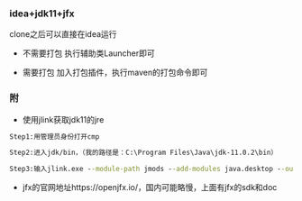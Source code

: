### idea+jdk11+jfx
clone之后可以直接在idea运行
- 不需要打包
执行辅助类Launcher即可

- 需要打包
加入打包插件，执行maven的打包命令即可

### 附
- 使用jlink获取jdk11的jre
```cmd
Step1:用管理员身份打开cmp 

Step2:进入jdk/bin，（我的路径是：C:\Program Files\Java\jdk-11.0.2\bin）

Step3:输入jlink.exe --module-path jmods --add-modules java.desktop --output jre
```
- jfx的官网地址https://openjfx.io/，国内可能略慢，上面有jfx的sdk和doc